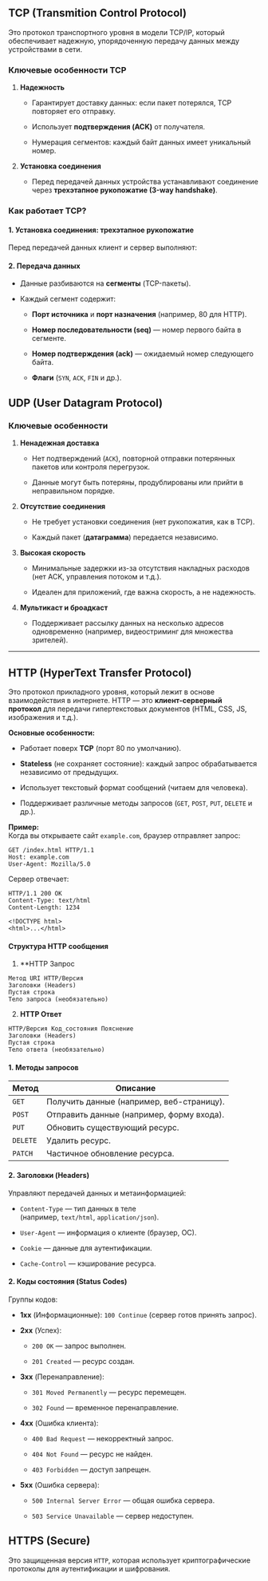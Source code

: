 ## TCP (Transmition Control Protocol)

Это протокол транспортного уровня в модели TCP/IP, который обеспечивает надежную, упорядоченную передачу данных между устройствами в сети.

### Ключевые особенности TCP

1. **Надежность**
    
    - Гарантирует доставку данных: если пакет потерялся, TCP повторяет его отправку.
        
    - Использует **подтверждения (ACK)** от получателя.
        
    - Нумерация сегментов: каждый байт данных имеет уникальный номер.
        
2. **Установка соединения**
	
	- Перед передачей данных устройства устанавливают соединение через **трехэтапное рукопожатие (3-way handshake)**.

### Как работает TCP?

#### 1. Установка соединения: трехэтапное рукопожатие

Перед передачей данных клиент и сервер выполняют:

#### 2. Передача данных

- Данные разбиваются на **сегменты** (TCP-пакеты).
    
- Каждый сегмент содержит:
    
    - **Порт источника** и **порт назначения** (например, 80 для HTTP).
        
    - **Номер последовательности (seq)** — номер первого байта в сегменте.
        
    - **Номер подтверждения (ack)** — ожидаемый номер следующего байта.
        
    - **Флаги** (`SYN`, `ACK`, `FIN` и др.).


## UDP (User Datagram Protocol)

### Ключевые особенности

1. **Ненадежная доставка**
    
    - Нет подтверждений (`ACK`), повторной отправки потерянных пакетов или контроля перегрузок.
        
    - Данные могут быть потеряны, продублированы или прийти в неправильном порядке.
        
2. **Отсутствие соединения**
    
    - Не требует установки соединения (нет рукопожатия, как в TCP).
        
    - Каждый пакет (**датаграмма**) передается независимо.
        
3. **Высокая скорость**
    
    - Минимальные задержки из-за отсутствия накладных расходов (нет ACK, управления потоком и т.д.).
        
    - Идеален для приложений, где важна скорость, а не надежность.
        
4. **Мультикаст и броадкаст**
    
    - Поддерживает рассылку данных на несколько адресов одновременно (например, видеостриминг для множества зрителей).


---

## HTTP (HyperText Transfer Protocol)

Это протокол прикладного уровня, который лежит в основе взаимодействия в интернете.
HTTP — это **клиент-серверный протокол** для передачи гипертекстовых документов (HTML, CSS, JS, изображения и т.д.).

**Основные особенности:**

- Работает поверх **TCP** (порт 80 по умолчанию).
    
- **Stateless** (не сохраняет состояние): каждый запрос обрабатывается независимо от предыдущих.
    
- Использует текстовый формат сообщений (читаем для человека).
    
- Поддерживает различные методы запросов (`GET`, `POST`, `PUT`, `DELETE` и др.).

**Пример:**  
Когда вы открываете сайт `example.com`, браузер отправляет запрос:

```
GET /index.html HTTP/1.1
Host: example.com
User-Agent: Mozilla/5.0
```

Сервер отвечает:

```
HTTP/1.1 200 OK
Content-Type: text/html
Content-Length: 1234

<!DOCTYPE html>
<html>...</html>
```

#### Структура HTTP сообщения

1. **HTTP Запрос

```
Метод URI HTTP/Версия  
Заголовки (Headers)  
Пустая строка  
Тело запроса (необязательно)
```

2. **HTTP Ответ**

```
HTTP/Версия Код_состояния Пояснение  
Заголовки (Headers)  
Пустая строка  
Тело ответа (необязательно)
```

#### 1. Методы запросов

| Метод    | Описание                                  |
| -------- | ----------------------------------------- |
| `GET`    | Получить данные (например, веб-страницу). |
| `POST`   | Отправить данные (например, форму входа). |
| `PUT`    | Обновить существующий ресурс.             |
| `DELETE` | Удалить ресурс.                           |
| `PATCH`  | Частичное обновление ресурса.             |

#### 2. Заголовки (Headers)

Управляют передачей данных и метаинформацией:

- `Content-Type` — тип данных в теле (например, `text/html`, `application/json`).
    
- `User-Agent` — информация о клиенте (браузер, ОС).
    
- `Cookie` — данные для аутентификации.
    
- `Cache-Control` — кэширование ресурса.

#### 2. Коды состояния (Status Codes)

Группы кодов:

- **1xx** (Информационные): `100 Continue` (сервер готов принять запрос).
    
- **2xx** (Успех):
    
    - `200 OK` — запрос выполнен.
        
    - `201 Created` — ресурс создан.
        
- **3xx** (Перенаправление):
    
    - `301 Moved Permanently` — ресурс перемещен.
        
    - `302 Found` — временное перенаправление.
        
- **4xx** (Ошибка клиента):
    
    - `400 Bad Request` — некорректный запрос.
        
    - `404 Not Found` — ресурс не найден.
        
    - `403 Forbidden` — доступ запрещен.
        
- **5xx** (Ошибка сервера):
    
    - `500 Internal Server Error` — общая ошибка сервера.
        
    - `503 Service Unavailable` — сервер недоступен.


## HTTPS (Secure)

Это защищенная версия `HTTP`, которая использует криптографические протоколы для аутентификации и шифрования.

